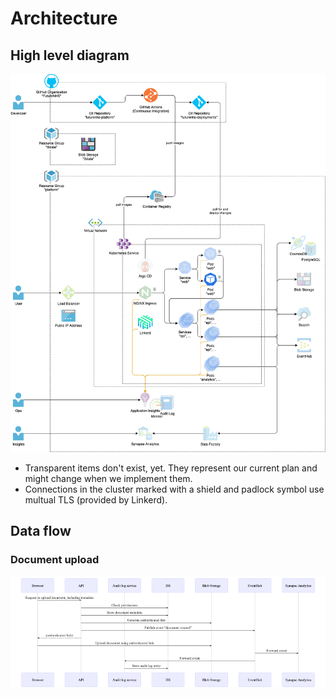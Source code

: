 # Architecture

## High level diagram

![high level diagram](./high-level.png)

- Transparent items don't exist, yet. They represent our current plan and might change when we implement them.
- Connections in the cluster marked with a shield and padlock symbol use multual TLS (provided by Linkerd).

## Data flow

### Document upload

![](./data-flow-doc-upload.png)
